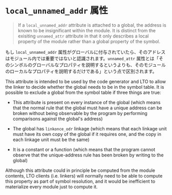 # ``local_unnamed_addr`` 属性

> If a ``local_unnamed_addr`` attribute is attached to a global, the address is known to be insignificant within the module. It is distinct from the exisiting ``unnamed_attr`` attribute in that it only describes a local property of the module rather than a global property of the symbol.

もし ``local_unnamed_addr`` 属性がグローバルに付与されていたら、そのアドレスはモジュール内では重要ではないと認識されます。``unnamed_attr`` 属性とは「そのシンボルのグローバルなプロパティを説明するというよりも、そのモジュールのローカルなプロパティを説明するだけである」という点で区別されます。

This attribute is intended to be used by the code generator and LTO to allow the linker to decide whether the global needs to be in the symbol table. It is possible to exclude a global from the symbol table if three things are true:

- This attribute is present on every instance of the global (which means that the normal rule that the global must have a unique address can be broken without being observable by the program by performing comparisons against the global's address)

- The global has ``linkonce_odr`` linkage (which means that each linkage unit must have its own copy of the global if it requires one, and the copy in each linkage unit must be the same)

- It is a constant or a function (which means that the program cannot observe that the unique-address rule has been broken by writing to the global)

Although this attribute could in principle be computed from the module contents, LTO clients (i.e. linkers) will normally need to be able to compute this property as part of symbol resolution, and it would be inefficient to materialize every module just to compute it.
